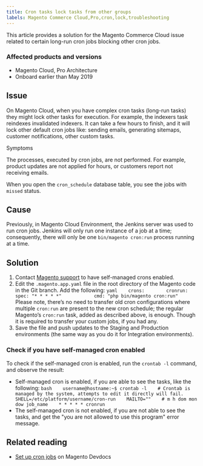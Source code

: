 ```yaml
---
title: Cron tasks lock tasks from other groups
labels: Magento Commerce Cloud,Pro,cron,lock,troubleshooting
---
```


This article provides a solution for the Magento Commerce Cloud issue related to certain long-run cron jobs blocking other cron jobs.

### Affected products and versions

* Magento Cloud, Pro Architecture
* Onboard earlier than May 2019

<h2 id="Crontaskslocktasksfromdifferentgroups-Issueoverview">Issue</h2>

On Magento Cloud, when you have complex cron tasks (long-run tasks) they might lock other tasks for execution. For example, the indexers task reindexes invalidated indexers. It can take a few hours to finish, and it will lock other default cron jobs like: sending emails, generating sitemaps, customer notifications, other custom tasks.

 <span class="wysiwyg-underline">Symptoms</span> 

The processes, executed by cron jobs, are not performed. For example, product updates are not applied for hours, or customers report not receiving emails.

When you open the `cron_schedule` database table, you see the jobs with `missed` status.

<h2 id="Crontaskslocktasksfromdifferentgroups-Cause">Cause</h2>

Previously, in Magento Cloud Environment, the Jenkins server was used to run cron jobs. Jenkins will only run one instance of a job at a time; consequently, there will only be one `bin/magento cron:run` process running at a time.

## Solution

1. Contact [Magento support](https://support.magento.com/hc/en-us/articles/360019088251) to have self-managed crons enabled.
1. Edit the `.magento.app.yaml` file in the root directory of the Magento code in the Git branch. Add the following:    ```yaml    crons:        cronrun:            spec: "* * * * *"            cmd: "php bin/magento cron:run"    ```    Please note, there’s no need to transfer old cron configurations where multiple `cron:run` are present to the new cron schedule; the regular Magento’s `cron:run` task, added as described above, is enough. Though it is required to transfer your custom jobs, if you had any.    
1. Save the file and push updates to the Staging and Production environments (the same way as you do it for Integration environments).

### Check if you have self-managed cron enabled

To check if the self-managed cron is enabled, run the `crontab -l` command, and observe the result:

* Self-managed cron is enabled, if you are able to see the tasks, like the following:    ```bash    username@hostname:~$ crontab -l    # Crontab is managed by the system, attempts to edit it directly will fail.    SHELL=/etc/platform/username/cron-run    MAILTO=""    # m h dom mon dow job_name    * * * * * cronrun    ```    
* The self-managed cron is not enabled, if you are not able to see the tasks, and get the "you are not allowed to use this program" error message.    

## Related reading

* [Set up cron jobs](https://devdocs.magento.com/guides/v2.3/cloud/configure/setup-cron-jobs.html) on Magento Devdocs

